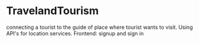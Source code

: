 # TravelandTourism
connecting a tourist to the guide of place where tourist wants to visit.
Using API's for location services.
Frontend: signup and sign in
